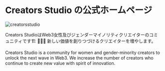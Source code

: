# Creators Studio の公式ホームページ

![creatorsstudio](https://user-images.githubusercontent.com/71237103/186700101-6b10684a-7c1d-49de-a422-0339d53445bb.jpeg)

Creators StudioはWeb3女性及びジェンダーマイノリティクリエイターのコミュニティです🏗 👩‍💻✨
新しい価値を創りつづけるクリエイターを増やします。

Creators Studio is a community for women and gender-minority creators to unlock the next wave in Web3.
We increase the number of creators who continue to create new value with spirit of innovation.
